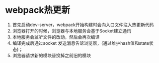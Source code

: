 # webpack热更新

1. 首先启动dev-server，webpack开始构建时会向入口文件注入热更新代码
2. 浏览器打开的时候，浏览器与本地服务会基于Socket建立通讯
3. 本地服务会监听文件的改动，然后会再次编译
4. 编译完成后通过socket 发送消息告诉浏览器，(通过维护hash值和state状态)；
5. 浏览器请求新的模块替换掉之前旧的模块
